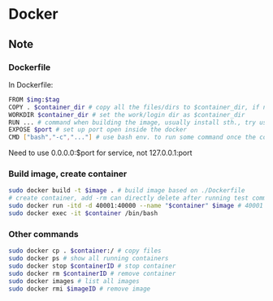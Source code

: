 # Docker
## Note
### Dockerfile
In Dockerfile:
```bash
FROM $img:$tag
COPY . $container_dir # copy all the files/dirs to $container_dir, if not exsit in the container, it will create
WORKDIR $container_dir # set the work/login dir as $container_dir
RUN ... # command when building the image, usually install sth., try using && connect several commands
EXPOSE $port # set up port open inside the docker
CMD ["bash","-c","..."] # use bash env. to run some command once the container is created, usually service.
```
Need to use 0.0.0.0:$port for service, not 127.0.0.1:port

### Build image, create container
```bash
sudo docker build -t $image . # build image based on ./Dockerfile
# create container, add -rm can directly delete after running test commands
sudo docker run -itd -d 40001:40000 --name "$container" $image # 40001 is port outside and 40000 is inside
sudo docker exec -it $container /bin/bash
```

### Other commands
```bash
sudo docker cp . $container:/ # copy files
sudo docker ps # show all running containers
sudo docker stop $containerID # stop container
sudo docker rm $containerID # remove container
sudo docker images # list all images
sudo docker rmi $imageID # remove image
```

